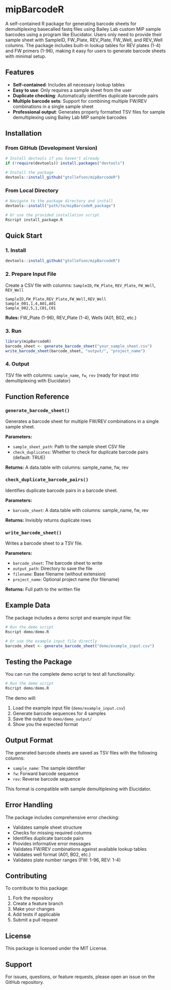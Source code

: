 # mipBarcodeR

A self-contained R package for generating barcode sheets for demultiplexing basecalled fastq files using Bailey Lab custom MIP sample barcodes using a program like Elucidator. Users only need to provide their sample sheet with SampleID, FW_Plate, REV_Plate, FW_Well, and REV_Well columns. The package includes built-in lookup tables for REV plates (1-4) and FW primers (1-96), making it easy for users to generate barcode sheets with minimal setup.

## Features

- **Self-contained**: Includes all necessary lookup tables
- **Easy to use**: Only requires a sample sheet from the user
- **Duplicate checking**: Automatically identifies duplicate barcode pairs
- **Multiple barcode sets**: Support for combining multiple FW/REV combinations in a single sample sheet
- **Professional output**: Generates properly formatted TSV files for sample demultiplexing using Bailey Lab MIP sample barcodes

## Installation

### From GitHub (Development Version)

```r
# Install devtools if you haven't already
if (!require(devtools)) install.packages("devtools")

# Install the package
devtools::install_github("gtollefson/mipBarcodeR")
```

### From Local Directory

```r
# Navigate to the package directory and install
devtools::install("path/to/mipBarcodeR_package")

# Or use the provided installation script
Rscript install_package.R
```

## Quick Start

### 1. Install
```r
devtools::install_github("gtollefson/mipBarcodeR")
```

### 2. Prepare Input File
Create a CSV file with columns: `SampleID`, `FW_Plate`, `REV_Plate`, `FW_Well`, `REV_Well`

```csv
SampleID,FW_Plate,REV_Plate,FW_Well,REV_Well
Sample_001,1,4,A01,A01
Sample_002,5,1,C01,C01
```

**Rules:** FW_Plate (1-96), REV_Plate (1-4), Wells (A01, B02, etc.)

### 3. Run
```r
library(mipBarcodeR)
barcode_sheet <- generate_barcode_sheet("your_sample_sheet.csv")
write_barcode_sheet(barcode_sheet, "output/", "project_name")
```

### 4. Output
TSV file with columns: `sample_name`, `fw`, `rev` (ready for input into demultiplexing with Elucidator)



## Function Reference

### `generate_barcode_sheet()`

Generates a barcode sheet for multiple FW/REV combinations in a single sample sheet.

**Parameters:**
- `sample_sheet_path`: Path to the sample sheet CSV file
- `check_duplicates`: Whether to check for duplicate barcode pairs (default: TRUE)

**Returns:** A data.table with columns: sample_name, fw, rev



### `check_duplicate_barcode_pairs()`

Identifies duplicate barcode pairs in a barcode sheet.

**Parameters:**
- `barcode_sheet`: A data.table with columns: sample_name, fw, rev

**Returns:** Invisibly returns duplicate rows

### `write_barcode_sheet()`

Writes a barcode sheet to a TSV file.

**Parameters:**
- `barcode_sheet`: The barcode sheet to write
- `output_path`: Directory to save the file
- `filename`: Base filename (without extension)
- `project_name`: Optional project name (for filename)

**Returns:** Full path to the written file

## Example Data

The package includes a demo script and example input file:

```r
# Run the demo script
Rscript demo/demo.R

# Or use the example input file directly
barcode_sheet <- generate_barcode_sheet("demo/example_input.csv")
```

## Testing the Package

You can run the complete demo script to test all functionality:

```r
# Run the demo script
Rscript demo/demo.R
```

The demo will:
1. Load the example input file (`demo/example_input.csv`)
2. Generate barcode sequences for 4 samples
3. Save the output to `demo/demo_output/`
4. Show you the expected format

## Output Format

The generated barcode sheets are saved as TSV files with the following columns:
- `sample_name`: The sample identifier
- `fw`: Forward barcode sequence
- `rev`: Reverse barcode sequence

This format is compatible with sample demultiplexing with Elucidator.

## Error Handling

The package includes comprehensive error checking:
- Validates sample sheet structure
- Checks for missing required columns
- Identifies duplicate barcode pairs
- Provides informative error messages
- Validates FW/REV combinations against available lookup tables
- Validates well format (A01, B02, etc.)
- Validates plate number ranges (FW: 1-96, REV: 1-4)

## Contributing

To contribute to this package:
1. Fork the repository
2. Create a feature branch
3. Make your changes
4. Add tests if applicable
5. Submit a pull request

## License

This package is licensed under the MIT License.

## Support

For issues, questions, or feature requests, please open an issue on the GitHub repository. 